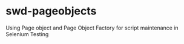 # swd-pageobjects
Using Page object and Page Object Factory for script maintenance in Selenium Testing

